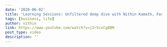```yaml
---
date: '2020-06-02'
title: 'Learning Sessions: Unfiltered deep dive with Nithin Kamath, Founder and CEO, Zerodha'
tags: [business, life]
author: nithin
link: https://www.youtube.com/watch?v=jIrScvCg8BM
post_type: video
description: ''
---
```



